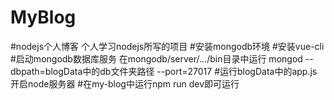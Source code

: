 # MyBlog
#nodejs个人博客 个人学习nodejs所写的项目
#安装mongodb环境
#安装vue-cli
#启动mongodb数据库服务 在mongodb/server/.../bin目录中运行  mongod --dbpath=blogData中的db文件夹路径 --port=27017
#运行blogData中的app.js开启node服务器
#在my-blog中运行npm run dev即可运行

